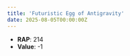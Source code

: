 ```yaml
---
title: 'Futuristic Egg of Antigravity'
date: 2025-08-05T00:00:00Z
---
```

- **RAP**: 214
- **Value**: -1
